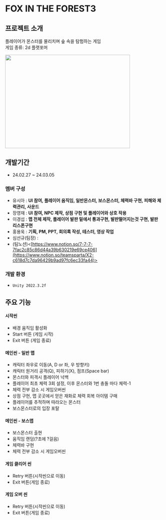 # FOX IN THE FOREST3

## 프로젝트 소개
플레이어가 몬스터를 물리치며 숲 속을 탐험하는 게임  
게임 종류: 2d 플랫포머

<img src="https://github.com/Lee-Kyung-Sup/2DPlatformer_Together/assets/120997897/896deb5f-f197-4760-9935-508d0a08c07e" width="400" height="300" />

<br>

## 개발기간
* 24.02.27 ~ 24.03.05


### 멤버 구성
- 유시아 : **UI 참여, 플레이어 움직임, 일반몬스터, 보스몬스터, 체력바 구현, 피해와 체력관리, 사운드**
- 장영재 : **UI 참여, NPC 제작, 상점 구현 및 플레이어와 상호 작용**
- 이경섭 : **맵 전체 제작, 플레이어 발판 밑에서 통과구현, 발판떨어지는것 구현, 발판 리스폰구현**
- 홍용욱 : **기획, PM, PPT, 회의록 작성, 테스터, 영상 작업**
- 심선규(팀장) :
- (팀노션)<[https://www.notion.so/7-7-7-7fac2c85c86d44a39b630219e69ce406](https://www.notion.so/teamsparta/X2-c618d7c7da96429b9ad97fc6ec33fa44)>

### 개발 환경
- `Unity 2022.3.2f`

## 주요 기능
#### 시작씬
- 배경 움직임 활성화
- Start 버튼 (게임 시작)
- Exit 버튼 (게임 종료)

#### 메인씬 - 일반 맵
- 캐릭터 좌우로 이동(A, D or 좌, 우 방향키)
- 캐릭터 원거리 공격(Q), 피하기(X), 점프(Space bar)
- 몬스터와 피격시 플레이어 넉백
- 플레이어 최초 체력 3회 설정, 이후 몬스터와 1번 충돌 마다 체력-1
- 체력 전부 감소 시 게임오버씬
- 상점 구현, 맵 곳곳에서 얻은 재화로 체력 회복 아이템 구매
- 플레이어를 추적하며 따라오는 몬스터
- 보스몬스터로의 입장 포탈

#### 메인씬 - 보스맵
- 보스몬스터 출현
- 움직임 랜덤(?초에 ?걸음)
- 체력바 구현
- 체력 전부 감소 시 게임오버씬

#### 게임 클리어 씬
- Retry 버튼(시작씬으로 이동)
- Exit 버튼(게임 종료)

#### 게임 오버 씬
- Retry 버튼(시작씬으로 이동)
- Exit 버튼(게임 종료)

